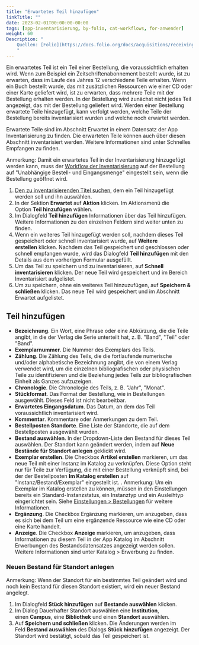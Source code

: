 ```yaml
---
title: "Erwartetes Teil hinzufügen"
linkTitle: ""
date: 2023-02-01T00:00:00-00:00
tags: [app-inventarisierung, by-folio, cat-workflows, for-anwender]
weight: 60
Description: "
    Quellen: [Folio](https://docs.folio.org/docs/acquisitions/receiving/#adding-an-expected-piece) & [GBV](https://info.gbv.de/pages/viewpage.action?pageId=851935460)
    "
---
```


Ein erwartetes Teil ist ein Teil einer Bestellung, die voraussichtlich erhalten wird. Wenn zum Beispiel ein Zeitschriftenabonnement bestellt wurde, ist zu erwarten, dass im Laufe des Jahres 12 verschiedene Teile erhalten. Wenn ein Buch bestellt wurde, das mit zusätzlichen Ressourcen wie einer CD oder einer Karte geliefert wird, ist zu erwarten, dass mehrere Teile mit der Bestellung erhalten werden. In der Bestellung wird zunächst nicht jedes Teil angezeigt, das mit der Bestellung geliefert wird. Werden einer Bestellung erwartete Teile hinzugefügt, kann verfolgt werden, welche Teile der Bestellung bereits inventarisiert wurden und welche noch erwartet werden.

Erwartete Teile sind im Abschnitt Erwartet in einem Datensatz der App Inventarisierung zu finden. Die erwarteten Teile können auch über diesen Abschnitt inventarisiert werden. Weitere Informationen sind unter Schnelles Empfangen zu finden.

Anmerkung: Damit ein erwartetes Teil in der Inventarisierung hinzugefügt werden kann, muss der [Workflow der Inventarisierung](https://info.gbv.de/pages/viewpage.action?pageId=851017779) auf der Bestellung auf "Unabhängige Bestell- und Eingangsmenge" eingestellt sein, wenn die Bestellung geöffnet wird.

1.  [Den zu inventarisierenden Titel suchen](https://info.gbv.de/display/FOLIOGBVEXTERN/Folio%3A+Inventarisierten+Titel+suchen), dem ein Teil hinzugefügt werden soll und ihn auswählen.
2.  In der Sektion **Erwartet** auf **Aktion** klicken. Im Aktionsmenü die Option **Teil hinzufügen** wählen.
3.  Im Dialogfeld **Teil hinzufügen** Informationen über das Teil hinzufügen. Weitere Informationen zu den einzelnen Feldern sind weiter unten zu finden.
4.  Wenn ein weiteres Teil hinzugefügt werden soll, nachdem dieses Teil gespeichert oder schnell inventarisiert wurde, auf **Weitere erstellen** klicken. Nachdem das Teil gespeichert und geschlossen oder schnell empfangen wurde, wird das Dialogfeld **Teil hinzufügen** mit den Details aus dem vorherigen Formular ausgefüllt.
5.  Um das Teil zu speichern und zu inventarisieren, auf **Schnell inventarisieren** klicken. Der neue Teil wird gespeichert und im Bereich Inventarisiert aufgelistet.
6.  Um zu speichern, ohne ein weiteres Teil hinzuzufügen, auf **Speichern & schließen** klicken. Das neue Teil wird gespeichert und im Abschnitt Erwartet aufgelistet.

## Teil hinzufügen

* **Bezeichnung**. Ein Wort, eine Phrase oder eine Abkürzung, die die Teile angibt, in die der Verlag die Serie unterteilt hat, z. B. "Band", "Teil" oder "Band".
* **Exemplarnummer**. Die Nummer des Exemplars des Teils.
* **Zählung**. Die Zählung des Teils, die die fortlaufende numerische und/oder alphabetische Bezeichnung angibt, die von einem Verlag verwendet wird, um die einzelnen bibliografischen oder physischen Teile zu identifizieren und die Beziehung jedes Teils zur bibliografischen Einheit als Ganzes aufzuzeigen.
* **Chronologie**. Die Chronologie des Teils, z. B. "Jahr", "Monat".
* **Stückformat**. Das Format der Bestellung, wie in Bestellungen ausgewählt. Dieses Feld ist nicht bearbeitbar.
* **Erwartetes Eingangsdatum**. Das Datum, an dem das Teil voraussichtlich inventarisiert wird.
* **Kommentar**. Kommentare oder Anmerkungen zu dem Teil.
* **Bestellposten Standorte**. Eine Liste der Standorte, die auf dem Bestellposten ausgewählt wurden.
* **Bestand auswählen**. In der Dropdown-Liste den Bestand für dieses Teil auswählen. Der Standort kann geändert werden, indem auf **Neue Bestände für Standort anlegen** geklickt wird.
* **Exemplar erstellen**. Die Checkbox **Artikel erstellen** markieren, um das neue Teil mit einer Instanz im Katalog zu verknüpfen. Diese Option steht nur für Teile zur Verfügung, die mit einer Bestellung verknüpft sind, bei der der Bestellposten **Im Katalog erstellen** auf "Instanz/Bestand/Exemplar" eingestellt ist. . Anmerkung: Um ein Exemplar im Katalog erstellen zu können, müssen in den Einstellungen bereits ein Standard-Instanzstatus, ein Instanztyp und ein Ausleihtyp eingerichtet sein. Siehe [Einstellungen > Bestellungen](https://info.gbv.de/pages/viewpage.action?pageId=851345510) für weitere Informationen.
* **Ergänzung**. Die Checkbox Ergänzung markieren, um anzugeben, dass es sich bei dem Teil um eine ergänzende Ressource wie eine CD oder eine Karte handelt.
* **Anzeige**. Die Checkbox **Anzeige** markieren, um anzugeben, dass Informationen zu diesem Teil in der App Katalog im Abschnitt Erwerbungen des Bestandsdatensatzes angezeigt werden sollen. Weitere Informationen sind unter Katalog > Erwerbung zu finden.

### Neuen Bestand für Standort anlegen

Anmerkung: Wenn der Standort für ein bestimmtes Teil geändert wird und noch kein Bestand für diesen Standort existiert, wird ein neuer Bestand angelegt.

1.  Im Dialogfeld **Stück hinzufügen** auf **Bestande auswählen** klicken.
2.  Im Dialog Dauerhafter Standort auswählen eine **Institution**, einen **Campus**, eine **Bibliothek** und einen **Standort** auswählen.
3.  Auf **Speichern und schließen** klicken. Die Änderungen werden im Feld **Bestand auswählen** des Dialogs **Stück hinzufügen** angezeigt. Der Standort wird bestätigt, sobald das Teil gespeichert ist.
